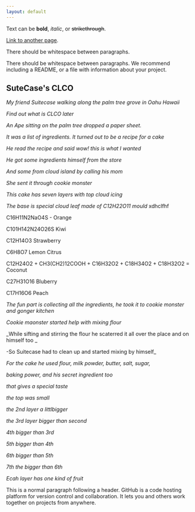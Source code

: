 ```yaml
---
layout: default
---
```


Text can be **bold**, _italic_, or ~~strikethrough~~.

[Link to another page](./another-page.html).

There should be whitespace between paragraphs.

There should be whitespace between paragraphs. We recommend including a README, or a file with information about your project.

## SuteCase's CLCO


_My friend Suitecase walking along the palm tree grove in Oahu Hawaii_

_Find out what is CLCO later_

_An Ape sitting on the palm tree dropped a paper sheet._

_It was a list of ingredients. It turned out to be a recipe for a cake_

_He read the recipe and said wow! this is what I wanted_

_He got some ingredients himself from the store_

_And some from cloud island by calling his mom_

_She sent it through cookie monster_

_This cake has seven layers with top cloud icing_

_The base is special cloud leaf made of C12H22O11 mould_ xdhclfhf

C16H11N2NaO4S - Orange

C101H142N24O26S Kiwi

C12H14O3 Strawberry

C6H8O7 Lemon Citrus

C12H24O2 + CH3(CH2)12COOH + C16H32O2 + C18H34O2 + C18H32O2   = Coconut

C27H31O16  Bluberry

C17H16O6  Peach

_The fun part is collecting all the ingredients, he took it to cookie monster and gonger kitchen_

_Cookie maonster started help with mixing flour_

_While sifting and stirring the flour he scaterred it all over the place and on himself too
_

-So Suitecase had to clean up and started mixing by himself_

_For the cake he used flour, milk powder, butter, salt, sugar,_

_baking power, and his secret ingredient too_

_that gives a special taste_

_the top was small_

_the 2nd layer a littlbigger_

_the 3rd layer bigger than second_

_4th  bigger than 3rd_

_5th  bigger than  4th_

_6th  bigger than 5th_

_7th the  bigger than 6th_

_Ecah layer has one kind of fruit_


This is a normal paragraph following a header. GitHub is a code hosting platform for version control and collaboration. It lets you and others work together on projects from anywhere.


